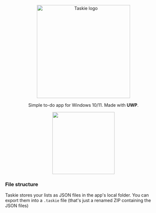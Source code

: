 <p align=center><img src="header.png" alt="Taskie logo" width=300></p>
<p align=center>Simple to-do app for Windows 10/11. Made with <b>UWP</b>.</p>
<p align=center><a href="https://www.microsoft.com/store/productId/9N201WBCFJ91?mode=direct">
	<img src="https://get.microsoft.com/images/en-us%20dark.svg" width="200"/>
</a></p>


### File structure
Taskie stores your lists as JSON files in the app's local folder. You can export them into a `.taskie` file (that's just a renamed ZIP containing the JSON files)
